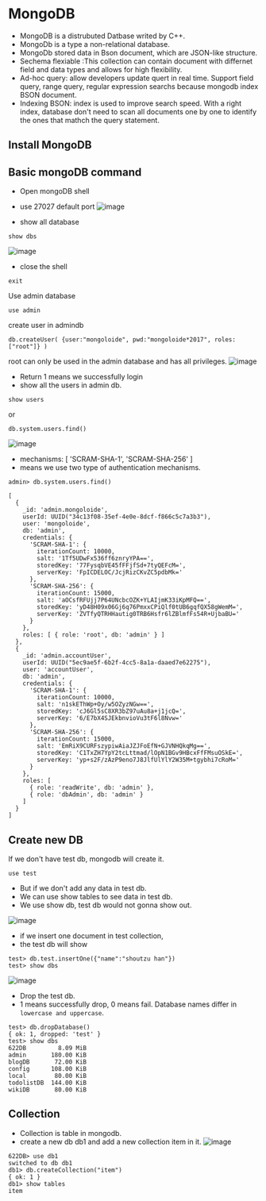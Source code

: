 # MongoDB

- MongoDB is a distrubuted Datbase writed by C++.
- MongoDb is a type a non-relational database.
- MongoDb stored data in Bson document, which are JSON-like structure.
- Sechema flexiable :This collection can contain document with differnet field and data types and allows for high flexibility.
- Ad-hoc query: allow developers update quert in real time. Support field query, range query, regular expression searchs because mongodb index BSON document.
- Indexing BSON: index is used to improve search speed. With a right index, database don't need to scan all documents one by one to identify the ones that mathch the query statement.


## Install MongoDB

## Basic mongoDB command 
- Open mongoDB shell
- use 27027 default port
![image](https://user-images.githubusercontent.com/79159894/201466864-6188fc47-8222-483d-913d-3417fe9a3a24.png)

- show all database
```
show dbs
```
![image](https://user-images.githubusercontent.com/79159894/201466881-825fb50c-6ba2-45ab-bbf1-b2b1460e8e9f.png)
- close the shell
```
exit
```
Use admin database
```
use admin
```
create user in admindb
```
db.createUser( {user:"mongoloide", pwd:"mongoloide*2017", roles:["root"]} )
```
root can only be used in the admin database and has all privileges.
![image](https://user-images.githubusercontent.com/79159894/201467234-5d876392-c896-4754-a907-ae90ce7c4562.png)
- Return 1 means we successfully login
- show all the users in admin db.
```
show users
```
or
```
db.system.users.find()
```
![image](https://user-images.githubusercontent.com/79159894/201467980-368bda22-51ce-449e-a31d-a1217471ac4c.png)
- mechanisms: [ 'SCRAM-SHA-1', 'SCRAM-SHA-256' ]
- means we use two type of authentication mechanisms.

```
admin> db.system.users.find()

[
  {
    _id: 'admin.mongoloide',
    userId: UUID("34c13f08-35ef-4e0e-8dcf-f866c5c7a3b3"),
    user: 'mongoloide',
    db: 'admin',
    credentials: {
      'SCRAM-SHA-1': {
        iterationCount: 10000,
        salt: '1Tf5UDwFx536ff6znryYPA==',
        storedKey: '77FysqbVE45fFFjfSd+7tyQEFcM=',
        serverKey: 'FpICDELOC/JcjRizCKvZC5pdbMk='
      },
      'SCRAM-SHA-256': {
        iterationCount: 15000,
        salt: 'aOCsfRFUjj7P64UNcbcOZK+YLAIjmK33iKpMFQ==',
        storedKey: 'yD48H09x06Gj6q76PmxxCPiQlf0tUB6gqfQX58gWemM=',
        serverKey: 'ZVTfyQTRHHautig0TRB6Hsfr6lZBlmfFs54R+UjbaBU='
      }
    },
    roles: [ { role: 'root', db: 'admin' } ]
  },
  {
    _id: 'admin.accountUser',
    userId: UUID("5ec9ae5f-6b2f-4cc5-8a1a-daaed7e62275"),
    user: 'accountUser',
    db: 'admin',
    credentials: {
      'SCRAM-SHA-1': {
        iterationCount: 10000,
        salt: 'n1skEThWp+Oy/w5OZyzNGw==',
        storedKey: 'cJ6Gl5sC8XR3bZ97uAu8a+j1jcQ=',
        serverKey: '6/E7bX4SJEkbnvioVu3tF6l8Nvw='
      },
      'SCRAM-SHA-256': {
        iterationCount: 15000,
        salt: 'EmRiX9CURFszypiwAiaJZJFoEfN+GJVNHQkqMg==',
        storedKey: 'C1TxZH7YpY2tcLttmad/lOpN1BGv9HBcxFfFMsuOSkE=',
        serverKey: 'yp+s2F/zAzP9eno7J8JlfUlYlY2W35M+tgybhi7cRoM='
      }
    },
    roles: [
      { role: 'readWrite', db: 'admin' },
      { role: 'dbAdmin', db: 'admin' }
    ]
  }
]
```

## Create new DB
If we don't have test db, mongodb will create it.
```
use test
```
- But if we don't add any data in test db.
- We can use show tables to see data in test db.
- We use show db, test db would not gonna show out.

![image](https://user-images.githubusercontent.com/79159894/201468468-64154df5-49b6-4af7-a1af-7a97fd7d74f9.png)

- if we insert one document in test collection,
- the test db will show
```
test> db.test.insertOne({"name":"shoutzu han"})
test> show dbs
```
![image](https://user-images.githubusercontent.com/79159894/201469047-8533f471-0dd3-4547-a503-be96ac55fcbb.png)
- Drop the test db.
- 1 means successfully drop, 0 means fail. Database names differ in `lowercase and uppercase`.
```
test> db.dropDatabase()
{ ok: 1, dropped: 'test' }
test> show dbs
622DB         8.09 MiB
admin       180.00 KiB
blogDB       72.00 KiB
config      108.00 KiB
local        80.00 KiB
todolistDB  144.00 KiB
wikiDB       80.00 KiB
```
## Collection
- Collection is table in mongodb.
- create a new db db1 and add a new collection item in it.
![image](https://user-images.githubusercontent.com/79159894/201469509-d089907e-5dbf-46ce-9965-c4bd7c2739a0.png)
```
622DB> use db1
switched to db db1
db1> db.createCollection("item")
{ ok: 1 }
db1> show tables
item
```
